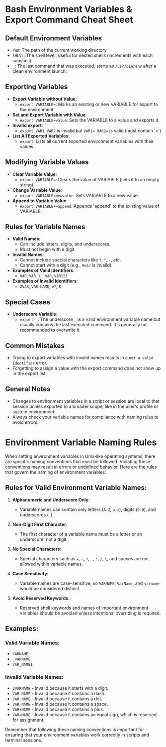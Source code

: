 # Bash Environment Variables & Export Command Cheat Sheet

## Default Environment Variables

- `PWD`: The path of the current working directory.
- `SHLVL`: The shell level, useful for nested shells (increments with each subshell).
- `_`: The last command that was executed, starts as `/usr/bin/env` after a clean environment launch.

## Exporting Variables

- **Export Variable without Value**:
  - `export VARIABLE=`: Marks an existing or new VARIABLE for export to the environment.
- **Set and Export Variable with Value**:
  - `export VARIABLE=value`: Sets the VARIABLE to a value and exports it.
- **Invalid export**:
  - `export VAR1 VAR2` is invalid but `VAR1= VAR2=` is valid (must contain '=')
- **List All Exported Variables**:
  - `export`: Lists all current exported environment variables with their values.

## Modifying Variable Values

- **Clear Variable Value**:
  - `export VARIABLE=`: Clears the value of VARIABLE (sets it to an empty string).
- **Change Variable Value**:
  - `export VARIABLE=newvalue`: Sets VARIABLE to a new value.
- **Append to Variable Value**:
  - `export VARIABLE+=append`: Appends 'append' to the existing value of VARIABLE.

## Rules for Variable Names

- **Valid Names**:
  - Can include letters, digits, and underscores.
  - Must not begin with a digit.
- **Invalid Names**:
  - Cannot include special characters like `?`, `*`, `-`, etc.
  - Cannot start with a digit (e.g., `9var` is invalid).
- **Examples of Valid Identifiers**:
  - `VAR`, `VAR_1`, `_VAR`, `VAR123`
- **Examples of Invalid Identifiers**:
  - `2VAR`, `VAR-NAME`, `e?`, `8`

## Special Cases

- **Underscore Variable**:
  - `export _`: The underscore `_` is a valid environment variable name but usually contains the last executed command. It's generally not recommended to overwrite it.

## Common Mistakes

- Trying to export variables with invalid names results in a `not a valid identifier` error.
- Forgetting to assign a value with the export command does not show up in the export list.

## General Notes

- Changes to environment variables in a script or session are local to that session unless exported to a broader scope, like in the user's profile or system environment.
- Always check your variable names for compliance with naming rules to avoid errors.


# Environment Variable Naming Rules

When setting environment variables in Unix-like operating systems, there are specific naming conventions that must be followed. Violating these conventions may result in errors or undefined behavior. Here are the rules that govern the naming of environment variables:


## Rules for Valid Environment Variable Names:

1. **Alphanumeric and Underscore Only**:
   - Variable names can contain only letters (`A-Z`, `a-z`), digits (`0-9`), and underscores (`_`).

2. **Non-Digit First Character**:
   - The first character of a variable name must be a letter or an underscore, not a digit.

3. **No Special Characters**:
   - Special characters such as `=`, `-`, `+`, `.`, `:`, `/`, `\`, and spaces are not allowed within variable names.

4. **Case Sensitivity**:
   - Variable names are case-sensitive, so `VARNAME`, `VarName`, and `varname` would be considered distinct.

5. **Avoid Reserved Keywords**:
   - Reserved shell keywords and names of important environment variables should be avoided unless intentional overriding is required.

## Examples:

### Valid Variable Names:
- `VARNAME`
- `_VARNAME`
- `VAR_NAME1`

### Invalid Variable Names:
- `2VARNAME` - Invalid because it starts with a digit.
- `VAR-NAME` - Invalid because it contains a dash.
- `VAR.NAME` - Invalid because it contains a dot.
- `VAR NAME` - Invalid because it contains a space.
- `VAR+NAME` - Invalid because it contains a plus.
- `VAR=NAME` - Invalid because it contains an equal sign, which is reserved for assignment.

Remember that following these naming conventions is important for ensuring that your environment variables work correctly in scripts and terminal sessions.
